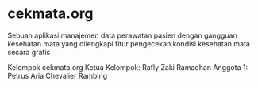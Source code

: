 # cekmata.org
Sebuah aplikasi manajemen data perawatan pasien dengan gangguan kesehatan mata yang dilengkapi fitur pengecekan kondisi kesehatan mata secara gratis

Kelompok cekmata.org
Ketua Kelompok: Rafly Zaki Ramadhan
Anggota 1: Petrus Aria Chevalier Rambing
